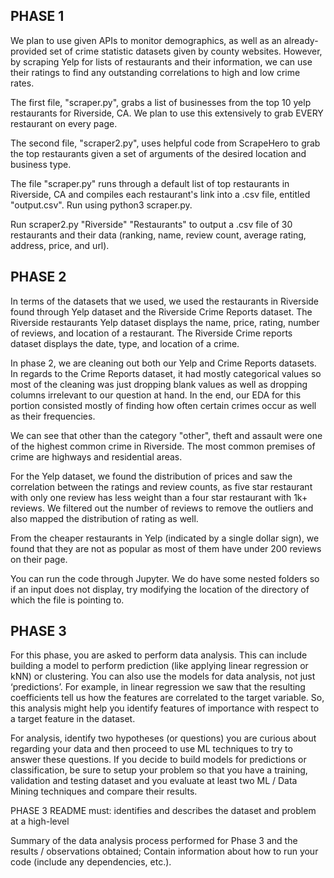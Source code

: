 ## PHASE 1

We plan to use given APIs to monitor demographics, as well as an already-provided set of crime statistic datasets given by county websites. However, by scraping Yelp for lists of restaurants and their information, we can use their ratings to find any outstanding correlations to high and low crime rates.

The first file, "scraper.py", grabs a list of businesses from the top 10 yelp restaurants for Riverside, CA. We plan to use this extensively to grab EVERY restaurant on every page.

The second file, "scraper2.py", uses helpful code from ScrapeHero to grab the top restaurants given a set of arguments of the desired location and business type.

The file "scraper.py" runs through a default list of top restaurants in Riverside, CA and compiles each restaurant's link into a .csv file, entitled "output.csv". Run using python3 scraper.py.

Run scraper2.py "Riverside" "Restaurants" to output a .csv file of 30 restaurants and their data (ranking, name, review count, average rating, address, price, and url).

## PHASE 2

In terms of the datasets that we used, we used the restaurants in Riverside found through Yelp dataset and the Riverside Crime Reports dataset. The Riverside restaurants Yelp dataset displays the name, price, rating, number of reviews, and location of a restaurant. The Riverside Crime reports dataset displays the date, type, and location of a crime. 

In phase 2, we are cleaning out both our Yelp and Crime Reports datasets. In regards to the Crime Reports dataset, it had mostly categorical values so most of the cleaning was just dropping blank values as well as dropping columns irrelevant to our question at hand. In the end, our EDA for this portion consisted mostly of finding how often certain crimes occur as well as their frequencies.

We can see that other than the category "other", theft and assault were one of the highest common crime in Riverside. The most common premises of crime are highways and residential areas.

For the Yelp dataset, we found the distribution of prices and saw the correlation between the ratings and review counts, as five star restaurant with only one review has less weight than a four star restaurant with 1k+ reviews. We filtered out the number of reviews to remove the outliers and also mapped the distribution of rating as well.

From the cheaper restaurants in Yelp (indicated by a single dollar sign), we found that they are not as popular as most of them have under 200 reviews on their page.

You can run the code through Jupyter. We do have some nested folders so if an input does not display, try modifying the location of the directory of which the file is pointing to.

## PHASE 3

For this phase, you are asked to perform data analysis. This can include building a model to perform prediction (like applying linear regression or kNN) or clustering. You can also use the models for data analysis, not just ‘predictions’. For example, in linear regression we saw that the resulting coefficients tell us how the features are correlated to the target variable. So, this analysis might help you identify features of importance with respect to a target feature in the dataset.

For analysis, identify two hypotheses (or questions) you are curious about regarding your data and then proceed to use ML techniques to try to answer these questions. If you decide to build models for predictions or classification, be sure to setup your problem so that you have a training, validation and testing dataset and you evaluate at least two ML / Data Mining techniques and compare their results.

PHASE 3 README must:
identifies and describes the dataset and problem at a high-level

Summary of the data analysis process performed for Phase 3 and the results / observations obtained; Contain information about how to run your code (include any dependencies, etc.).
